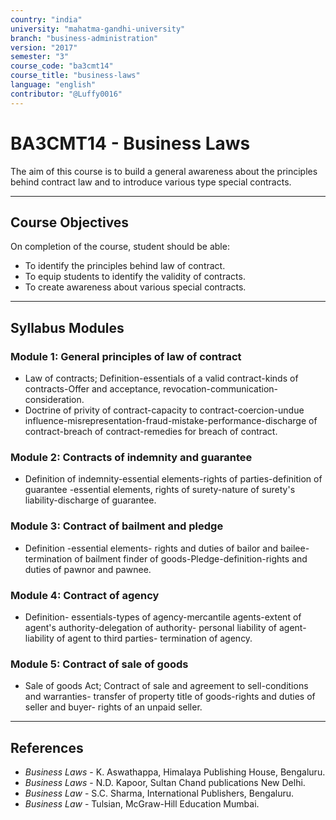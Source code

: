 ```yaml
---
country: "india"
university: "mahatma-gandhi-university"
branch: "business-administration"
version: "2017"
semester: "3"
course_code: "ba3cmt14"
course_title: "business-laws"
language: "english"
contributor: "@Luffy0016"
---
```

# BA3CMT14 - Business Laws

The aim of this course is to build a general awareness about the principles behind contract law and to introduce various type special contracts.

---
## Course Objectives

On completion of the course, student should be able:
* To identify the principles behind law of contract.
* To equip students to identify the validity of contracts.
* To create awareness about various special contracts.

---
## Syllabus Modules

### Module 1: General principles of law of contract
* Law of contracts; Definition-essentials of a valid contract-kinds of contracts-Offer and acceptance, revocation-communication-consideration.
* Doctrine of privity of contract-capacity to contract-coercion-undue influence-misrepresentation-fraud-mistake-performance-discharge of contract-breach of contract-remedies for breach of contract.

### Module 2: Contracts of indemnity and guarantee
* Definition of indemnity-essential elements-rights of parties-definition of guarantee -essential elements, rights of surety-nature of surety's liability-discharge of guarantee.

### Module 3: Contract of bailment and pledge
* Definition -essential elements- rights and duties of bailor and bailee-termination of bailment finder of goods-Pledge-definition-rights and duties of pawnor and pawnee.

### Module 4: Contract of agency
* Definition- essentials-types of agency-mercantile agents-extent of agent's authority-delegation of authority- personal liability of agent- liability of agent to third parties- termination of agency.

### Module 5: Contract of sale of goods
* Sale of goods Act; Contract of sale and agreement to sell-conditions and warranties- transfer of property title of goods-rights and duties of seller and buyer- rights of an unpaid seller.

---
## References
* *Business Laws* - K. Aswathappa, Himalaya Publishing House, Bengaluru.
* *Business Laws* - N.D. Kapoor, Sultan Chand publications New Delhi.
* *Business Law* - S.C. Sharma, International Publishers, Bengaluru.
* *Business Law* - Tulsian, McGraw-Hill Education Mumbai.